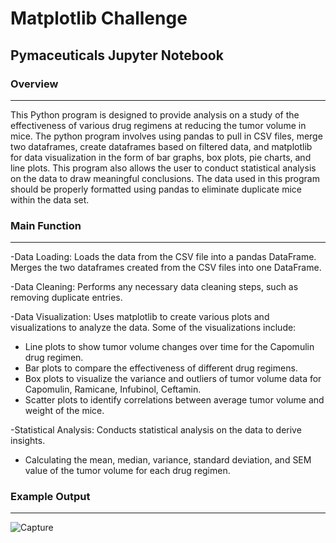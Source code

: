 # Matplotlib Challenge

## Pymaceuticals Jupyter Notebook

### Overview
-----------------------------------------------------------------------------------
This Python program is designed to provide analysis on a study of the effectiveness of various drug regimens at reducing the tumor volume in mice. The python program involves using pandas to pull in CSV files, merge two dataframes, create dataframes based on filtered data, and matplotlib for data visualization in the form of bar graphs, box plots, pie charts, and line plots. This program also allows the user to conduct statistical analysis on the data to draw meaningful conclusions. The data used in this program should be properly formatted using pandas to eliminate duplicate mice within the data set.

### Main Function
-----------------------------------------------------------------------------------
-Data Loading: Loads the data from the CSV file into a pandas DataFrame. Merges the two dataframes created from the CSV files into one DataFrame.

-Data Cleaning: Performs any necessary data cleaning steps, such as removing duplicate entries. 

-Data Visualization: Uses matplotlib to create various plots and visualizations to analyze the data. Some of the visualizations include:

* Line plots to show tumor volume changes over time for the Capomulin drug regimen.
* Bar plots to compare the effectiveness of different drug regimens.
* Box plots to visualize the variance and outliers of tumor volume data for Capomulin, Ramicane, Infubinol, Ceftamin.
* Scatter plots to identify correlations between average tumor volume and weight of the mice.

-Statistical Analysis: Conducts statistical analysis on the data to derive insights.
* Calculating the mean, median, variance, standard deviation, and SEM value of the tumor volume for each drug regimen. 

### Example Output
-----------------------------------------------------------------------------------
![Capture](https://github.com/nCervantez/MatplotlibChallenge/assets/134685991/43c93119-216c-47d1-8f54-5972f385d1ce)
